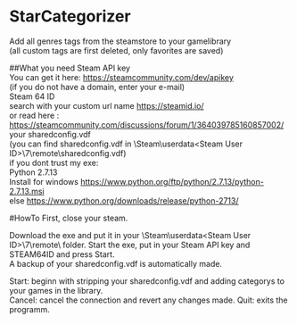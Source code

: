 # StarCategorizer
Add all genres tags from the steamstore to your gamelibrary  
(all custom tags are first deleted, only favorites are saved)

##What you need
Steam API key  
You can get it here: https://steamcommunity.com/dev/apikey  
(if you do not have a domain, enter your e-mail)  
Steam 64 ID    
search with your custom url name https://steamid.io/  
or read here : https://steamcommunity.com/discussions/forum/1/364039785160857002/  
your sharedconfig.vdf  
(you can find sharedconfig.vdf in \Steam\userdata\<Steam User ID>\7\remote\sharedconfig.vdf)  
if you dont trust my exe:  
Python 2.7.13  
Install for windows https://www.python.org/ftp/python/2.7.13/python-2.7.13.msi      
else https://www.python.org/downloads/release/python-2713/        

#HowTo
First, close your steam.

Download the exe and put it in your \Steam\userdata\<Steam User ID>\7\remote\ folder.
Start the exe, put in your Steam API key and STEAM64ID and press Start.  
A backup of your sharedconfig.vdf is automatically made.  

Start: beginn with stripping your sharedconfig.vdf and adding categorys to your games in the library.  
Cancel: cancel the connection and revert any changes made.
Quit: exits the programm.  



